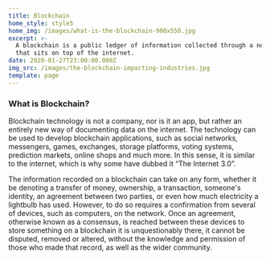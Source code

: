 ```yaml
---
title: Blockchain
home_style: style5
home_img: /images/what-is-the-blockchain-900x550.jpg
excerpt: >-
  A blockchain is a public ledger of information collected through a network
  that sits on top of the internet.
date: 2020-01-27T23:00:00.000Z
img_src: /images/the-blockchain-impacting-industries.jpg
template: page
---
```

### What is Blockchain?

Blockchain technology is not a company, nor is it an app, but rather an entirely new way of documenting data on the internet. The technology can be used to develop blockchain applications, such as social networks, messengers, games, exchanges, storage platforms, voting systems, prediction markets, online shops and much more. In this sense, it is similar to the internet, which is why some have dubbed it “The Internet 3.0”.

The information recorded on a blockchain can take on any form, whether it be denoting a transfer of money, ownership, a transaction, someone's identity, an agreement between two parties, or even how much electricity a lightbulb has used. However, to do so requires a confirmation from several of devices, such as computers, on the network. Once an agreement, otherwise known as a consensus, is reached between these devices to store something on a blockchain it is unquestionably there, it cannot be disputed, removed or altered, without the knowledge and permission of those who made that record, as well as the wider community.
